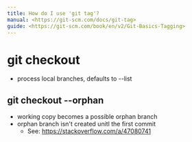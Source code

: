 ```yaml
---
title: How do I use 'git tag'?
manual: <https://git-scm.com/docs/git-tag>
guide: <https://git-scm.com/book/en/v2/Git-Basics-Tagging>
---
```


# git checkout <options>
- process local branches, defaults to --list

## git checkout --orphan <branch>
- working copy becomes a possible orphan branch
- orphan branch isn't created unitl the first commit
  - See: <https://stackoverflow.com/a/47080741>



